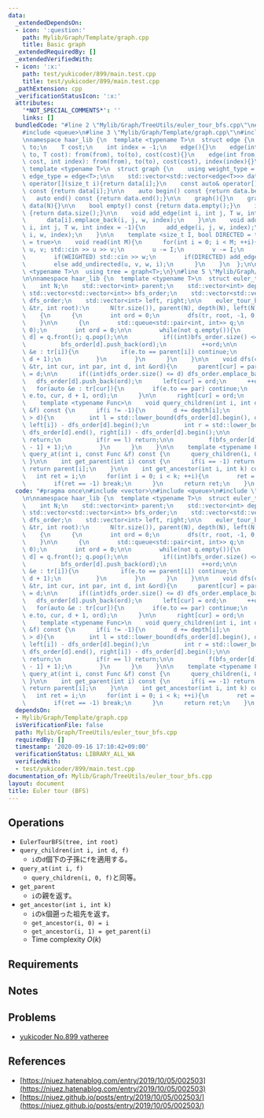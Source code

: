 ```yaml
---
data:
  _extendedDependsOn:
  - icon: ':question:'
    path: Mylib/Graph/Template/graph.cpp
    title: Basic graph
  _extendedRequiredBy: []
  _extendedVerifiedWith:
  - icon: ':x:'
    path: test/yukicoder/899/main.test.cpp
    title: test/yukicoder/899/main.test.cpp
  _pathExtension: cpp
  _verificationStatusIcon: ':x:'
  attributes:
    '*NOT_SPECIAL_COMMENTS*': ''
    links: []
  bundledCode: "#line 2 \"Mylib/Graph/TreeUtils/euler_tour_bfs.cpp\"\n#include <vector>\n\
    #include <queue>\n#line 3 \"Mylib/Graph/Template/graph.cpp\"\n#include <iostream>\n\
    \nnamespace haar_lib {\n  template <typename T>\n  struct edge {\n    int from,\
    \ to;\n    T cost;\n    int index = -1;\n    edge(){}\n    edge(int from, int\
    \ to, T cost): from(from), to(to), cost(cost){}\n    edge(int from, int to, T\
    \ cost, int index): from(from), to(to), cost(cost), index(index){}\n  };\n\n \
    \ template <typename T>\n  struct graph {\n    using weight_type = T;\n    using\
    \ edge_type = edge<T>;\n\n    std::vector<std::vector<edge<T>>> data;\n\n    auto&\
    \ operator[](size_t i){return data[i];}\n    const auto& operator[](size_t i)\
    \ const {return data[i];}\n\n    auto begin() const {return data.begin();}\n \
    \   auto end() const {return data.end();}\n\n    graph(){}\n    graph(int N):\
    \ data(N){}\n\n    bool empty() const {return data.empty();}\n    int size() const\
    \ {return data.size();}\n\n    void add_edge(int i, int j, T w, int index = -1){\n\
    \      data[i].emplace_back(i, j, w, index);\n    }\n\n    void add_undirected(int\
    \ i, int j, T w, int index = -1){\n      add_edge(i, j, w, index);\n      add_edge(j,\
    \ i, w, index);\n    }\n\n    template <size_t I, bool DIRECTED = true, bool WEIGHTED\
    \ = true>\n    void read(int M){\n      for(int i = 0; i < M; ++i){\n        int\
    \ u, v; std::cin >> u >> v;\n        u -= I;\n        v -= I;\n        T w = 1;\n\
    \        if(WEIGHTED) std::cin >> w;\n        if(DIRECTED) add_edge(u, v, w, i);\n\
    \        else add_undirected(u, v, w, i);\n      }\n    }\n  };\n\n  template\
    \ <typename T>\n  using tree = graph<T>;\n}\n#line 5 \"Mylib/Graph/TreeUtils/euler_tour_bfs.cpp\"\
    \n\nnamespace haar_lib {\n  template <typename T>\n  struct euler_tour_bfs {\n\
    \    int N;\n    std::vector<int> parent;\n    std::vector<int> depth;\n\n   \
    \ std::vector<std::vector<int>> bfs_order;\n    std::vector<std::vector<int>>\
    \ dfs_order;\n    std::vector<int> left, right;\n\n    euler_tour_bfs(const tree<T>\
    \ &tr, int root):\n      N(tr.size()), parent(N), depth(N), left(N), right(N)\n\
    \    {\n      {\n        int ord = 0;\n        dfs(tr, root, -1, 0, ord);\n  \
    \    }\n\n      {\n        std::queue<std::pair<int, int>> q;\n        q.emplace(root,\
    \ 0);\n        int ord = 0;\n\n        while(not q.empty()){\n          auto [i,\
    \ d] = q.front(); q.pop();\n\n          if((int)bfs_order.size() <= d) bfs_order.emplace_back();\n\
    \          bfs_order[d].push_back(ord);\n          ++ord;\n\n          for(auto\
    \ &e : tr[i]){\n            if(e.to == parent[i]) continue;\n            q.emplace(e.to,\
    \ d + 1);\n          }\n        }\n      }\n    }\n\n    void dfs(const tree<T>\
    \ &tr, int cur, int par, int d, int &ord){\n      parent[cur] = par;\n      depth[cur]\
    \ = d;\n\n      if((int)dfs_order.size() <= d) dfs_order.emplace_back();\n   \
    \   dfs_order[d].push_back(ord);\n      left[cur] = ord;\n      ++ord;\n\n   \
    \   for(auto &e : tr[cur]){\n        if(e.to == par) continue;\n        dfs(tr,\
    \ e.to, cur, d + 1, ord);\n      }\n\n      right[cur] = ord;\n    }\n\n  public:\n\
    \    template <typename Func>\n    void query_children(int i, int d, const Func\
    \ &f) const {\n      if(i != -1){\n        d += depth[i];\n        if((int)bfs_order.size()\
    \ > d){\n          int l = std::lower_bound(dfs_order[d].begin(), dfs_order[d].end(),\
    \ left[i]) - dfs_order[d].begin();\n          int r = std::lower_bound(dfs_order[d].begin(),\
    \ dfs_order[d].end(), right[i]) - dfs_order[d].begin();\n\n          if(l >= (int)bfs_order[d].size())\
    \ return;\n          if(r == l) return;\n\n          f(bfs_order[d][l], bfs_order[d][r\
    \ - 1] + 1);\n        }\n      }\n    }\n\n    template <typename Func>\n    void\
    \ query_at(int i, const Func &f) const {\n      query_children(i, 0, f);\n   \
    \ }\n\n    int get_parent(int i) const {\n      if(i == -1) return -1;\n     \
    \ return parent[i];\n    }\n\n    int get_ancestor(int i, int k) const {\n   \
    \   int ret = i;\n      for(int i = 0; i < k; ++i){\n        ret = get_parent(ret);\n\
    \        if(ret == -1) break;\n      }\n      return ret;\n    }\n  };\n}\n"
  code: "#pragma once\n#include <vector>\n#include <queue>\n#include \"Mylib/Graph/Template/graph.cpp\"\
    \n\nnamespace haar_lib {\n  template <typename T>\n  struct euler_tour_bfs {\n\
    \    int N;\n    std::vector<int> parent;\n    std::vector<int> depth;\n\n   \
    \ std::vector<std::vector<int>> bfs_order;\n    std::vector<std::vector<int>>\
    \ dfs_order;\n    std::vector<int> left, right;\n\n    euler_tour_bfs(const tree<T>\
    \ &tr, int root):\n      N(tr.size()), parent(N), depth(N), left(N), right(N)\n\
    \    {\n      {\n        int ord = 0;\n        dfs(tr, root, -1, 0, ord);\n  \
    \    }\n\n      {\n        std::queue<std::pair<int, int>> q;\n        q.emplace(root,\
    \ 0);\n        int ord = 0;\n\n        while(not q.empty()){\n          auto [i,\
    \ d] = q.front(); q.pop();\n\n          if((int)bfs_order.size() <= d) bfs_order.emplace_back();\n\
    \          bfs_order[d].push_back(ord);\n          ++ord;\n\n          for(auto\
    \ &e : tr[i]){\n            if(e.to == parent[i]) continue;\n            q.emplace(e.to,\
    \ d + 1);\n          }\n        }\n      }\n    }\n\n    void dfs(const tree<T>\
    \ &tr, int cur, int par, int d, int &ord){\n      parent[cur] = par;\n      depth[cur]\
    \ = d;\n\n      if((int)dfs_order.size() <= d) dfs_order.emplace_back();\n   \
    \   dfs_order[d].push_back(ord);\n      left[cur] = ord;\n      ++ord;\n\n   \
    \   for(auto &e : tr[cur]){\n        if(e.to == par) continue;\n        dfs(tr,\
    \ e.to, cur, d + 1, ord);\n      }\n\n      right[cur] = ord;\n    }\n\n  public:\n\
    \    template <typename Func>\n    void query_children(int i, int d, const Func\
    \ &f) const {\n      if(i != -1){\n        d += depth[i];\n        if((int)bfs_order.size()\
    \ > d){\n          int l = std::lower_bound(dfs_order[d].begin(), dfs_order[d].end(),\
    \ left[i]) - dfs_order[d].begin();\n          int r = std::lower_bound(dfs_order[d].begin(),\
    \ dfs_order[d].end(), right[i]) - dfs_order[d].begin();\n\n          if(l >= (int)bfs_order[d].size())\
    \ return;\n          if(r == l) return;\n\n          f(bfs_order[d][l], bfs_order[d][r\
    \ - 1] + 1);\n        }\n      }\n    }\n\n    template <typename Func>\n    void\
    \ query_at(int i, const Func &f) const {\n      query_children(i, 0, f);\n   \
    \ }\n\n    int get_parent(int i) const {\n      if(i == -1) return -1;\n     \
    \ return parent[i];\n    }\n\n    int get_ancestor(int i, int k) const {\n   \
    \   int ret = i;\n      for(int i = 0; i < k; ++i){\n        ret = get_parent(ret);\n\
    \        if(ret == -1) break;\n      }\n      return ret;\n    }\n  };\n}\n"
  dependsOn:
  - Mylib/Graph/Template/graph.cpp
  isVerificationFile: false
  path: Mylib/Graph/TreeUtils/euler_tour_bfs.cpp
  requiredBy: []
  timestamp: '2020-09-16 17:10:42+09:00'
  verificationStatus: LIBRARY_ALL_WA
  verifiedWith:
  - test/yukicoder/899/main.test.cpp
documentation_of: Mylib/Graph/TreeUtils/euler_tour_bfs.cpp
layout: document
title: Euler tour (BFS)
---
```


## Operations

- `EulerTourBFS(tree, int root)`
- `query_children(int i, int d, f)`
	- `i`の`d`個下の子孫に`f`を適用する。
- `query_at(int i, f)`
	- `query_children(i, 0, f)`と同等。
- `get_parent`
	- `i`の親を返す。
- `get_ancestor(int i, int k)`
	- `i`の`k`個遡った祖先を返す。
	- `get_ancestor(i, 0) = i`
	- `get_ancestor(i, 1) = get_parent(i)`
	- Time complexity $O(k)$

## Requirements

## Notes

## Problems

- [yukicoder No.899 γatheree](https://yukicoder.me/problems/no/899)

## References

- [https://niuez.hatenablog.com/entry/2019/10/05/002503](https://niuez.hatenablog.com/entry/2019/10/05/002503)
- [https://niuez.github.io/posts/entry/2019/10/05/002503/](https://niuez.github.io/posts/entry/2019/10/05/002503/)

